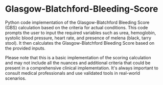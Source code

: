 # Glasgow-Blatchford-Bleeding-Score
Python code implementation of the Glasgow-Blatchford Bleeding Score (GBS) calculation based on the criteria for actual conditions.
This code prompts the user to input the required variables such as urea, hemoglobin, systolic blood pressure, heart rate, and presence of melena (black, tarry stool). It then calculates the Glasgow-Blatchford Bleeding Score based on the provided inputs.

Please note that this is a basic implementation of the scoring calculation and may not include all the nuances and additional criteria that could be present in a comprehensive clinical implementation. It's always important to consult medical professionals and use validated tools in real-world scenarios.
